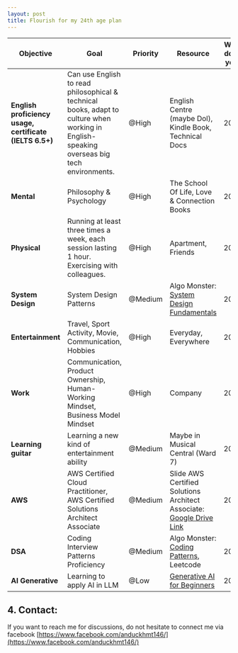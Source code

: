 ```yaml
---
layout: post
title: Flourish for my 24th age plan
---
```


| **Objective**                           | **Goal**                                                                                  | **Priority** | **Resource**                                                                                                                                  | **Will-done year** | 
|-----------------------------------------|------------------------------------------------------------------------------------------|--------------|----------------------------------------------------------------------------------------------------------------------------------------------|--------------------|
| **English proficiency usage, certificate (IELTS 6.5+)** | Can use English to read philosophical & technical books, adapt to culture when working in English-speaking overseas big tech environments. | @High        | English Centre (maybe Dol), Kindle Book, Technical Docs                                                                                       | 2025              |            |
| **Mental**                               | Philosophy & Psychology                                                                  | @High        | The School Of Life, Love & Connection Books                                                                                                 | 2025              |            |
| **Physical**                             | Running at least three times a week, each session lasting 1 hour. Exercising with colleagues. | @High        | Apartment, Friends                                                                                                                           | 2025              |            |
| **System Design**                        | System Design Patterns                                                                   | @Medium      | Algo Monster: [System Design Fundamentals](https://systemdesignschool.io/fundamentals/what-is-system-design-interview)                       | 2025              |            |
| **Entertainment**                        | Travel, Sport Activity, Movie, Communication, Hobbies                                    | @High        | Everyday, Everywhere                                                                                                                         | 2025              |            |
| **Work**                                 | Communication, Product Ownership, Human-Working Mindset, Business Model Mindset          | @High        | Company                                                                                                                                      | 2025              |            |
| **Learning guitar**                      | Learning a new kind of entertainment ability                                             | @Medium      | Maybe in Musical Central (Ward 7)                                                                                                           | 2025              |            |
| **AWS**                                  | AWS Certified Cloud Practitioner, AWS Certified Solutions Architect Associate            | @Medium      | Slide AWS Certified Solutions Architect Associate: [Google Drive Link](https://drive.google.com/file/d/1eGeM_X1w8Ot2iyRNeCrMFaEqTi-v7Noa/view) | 2025              |            |
| **DSA**                                  | Coding Interview Patterns Proficiency                                                   | @Medium      | Algo Monster: [Coding Patterns](https://algo.monster/problems/stats), Leetcode                                                               | 2026              |            |
| **AI Generative**                        | Learning to apply AI in LLM                                                              | @Low         | [Generative AI for Beginners](https://github.com/microsoft/generative-ai-for-beginners)                                                     | 2026              |            |


## 4. Contact:

If you want to reach me for discussions, do not hesitate to connect me via facebook [https://www.facebook.com/anduckhmt146/](https://www.facebook.com/anduckhmt146/)
